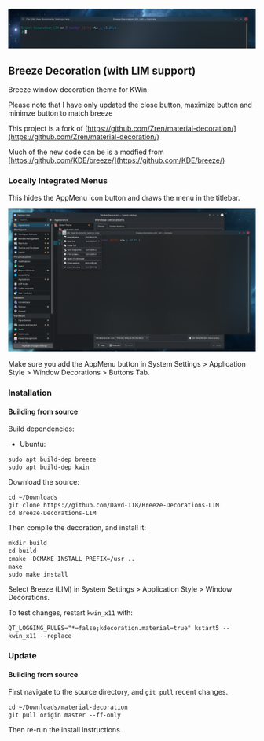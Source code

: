 
![Demo](data/preview.png)

## Breeze Decoration (with LIM support)

Breeze window decoration theme for KWin.

Please note that I have only updated the close button, maximize button and minimze button to match breeze

This project is a fork of [https://github.com/Zren/material-decoration/](https://github.com/Zren/material-decoration/)

Much of the new code can be is a modfied from [https://github.com/KDE/breeze/](https://github.com/KDE/breeze/)

### Locally Integrated Menus

This hides the AppMenu icon button and draws the menu in the titlebar.

![](data/lim.png)

Make sure you add the AppMenu button in System Settings > Application Style > Window Decorations > Buttons Tab.


### Installation

#### Building from source
Build dependencies:

- Ubuntu:
```
sudo apt build-dep breeze
sudo apt build-dep kwin
```


Download the source:

```
cd ~/Downloads
git clone https://github.com/Davd-118/Breeze-Decorations-LIM
cd Breeze-Decorations-LIM
```

Then compile the decoration, and install it:

```
mkdir build
cd build
cmake -DCMAKE_INSTALL_PREFIX=/usr ..
make
sudo make install
```

Select Breeze (LIM) in System Settings > Application Style > Window Decorations.

To test changes, restart `kwin_x11` with:

```
QT_LOGGING_RULES="*=false;kdecoration.material=true" kstart5 -- kwin_x11 --replace
```

### Update

#### Building from source

First navigate to the source directory, and `git pull` recent changes.

```
cd ~/Downloads/material-decoration
git pull origin master --ff-only
```

Then re-run the install instructions.
